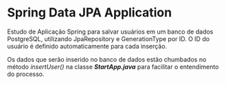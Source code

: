 # Spring Data JPA Application

Estudo de Aplicação Spring para salvar usuários em um banco de dados PostgreSQL, utilizando JpaRepository e GenerationType por ID. O ID do usuário é definido automaticamente para cada inserção.

Os dados que serão inserido no banco de dados estão chumbados no método *insertUser()* na classe ***StartApp.java*** para facilitar o entendimento do processo.
